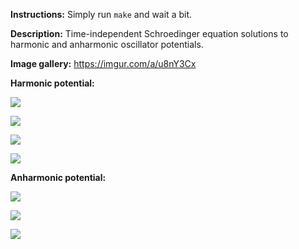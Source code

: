 **Instructions:** Simply run `make` and wait a bit.

**Description:** Time-independent Schroedinger equation solutions to harmonic and anharmonic oscillator potentials.

**Image gallery:** https://imgur.com/a/u8nY3Cx

**Harmonic potential:**

![](https://i.imgur.com/OCJRtNm.png)

![](https://i.imgur.com/o388Ujc.png)

![](https://i.imgur.com/2RIzf3P.png)

![](https://i.imgur.com/3y8gU9g.png)

**Anharmonic potential:**

![](https://i.imgur.com/pvKFabF.png)

![](https://i.imgur.com/ikN0YzN.png)

![](https://i.imgur.com/onoscJE.png)
